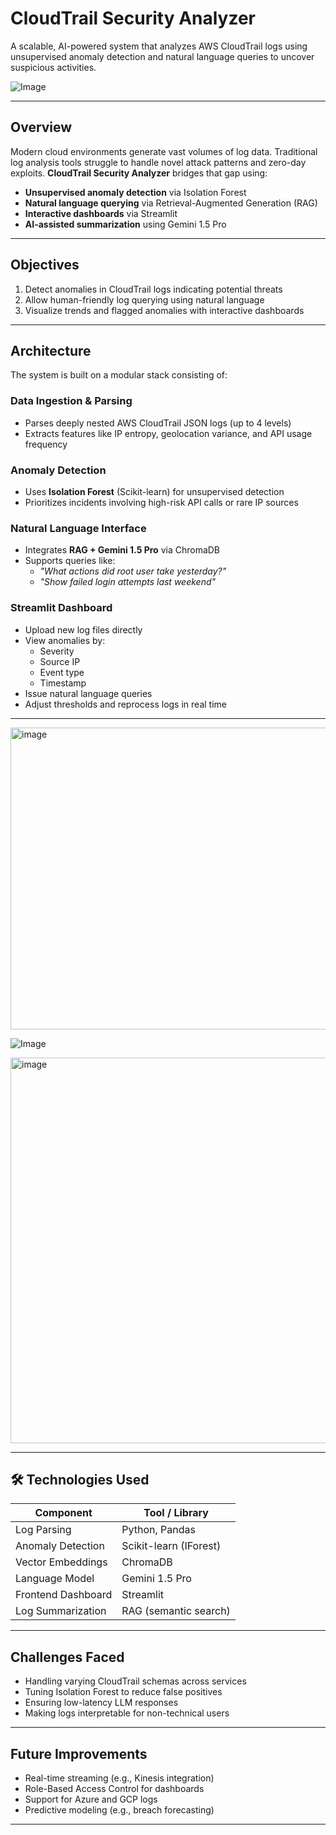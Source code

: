 
# CloudTrail Security Analyzer

A scalable, AI-powered system that analyzes AWS CloudTrail logs using unsupervised anomaly detection and natural language queries to uncover suspicious activities.

![Image](https://github.com/user-attachments/assets/9ae87a76-45f5-486e-b04f-2fdf7608def0)

---

## Overview

Modern cloud environments generate vast volumes of log data. Traditional log analysis tools struggle to handle novel attack patterns and zero-day exploits. **CloudTrail Security Analyzer** bridges that gap using:

-  **Unsupervised anomaly detection** via Isolation Forest  
-  **Natural language querying** via Retrieval-Augmented Generation (RAG)  
-  **Interactive dashboards** via Streamlit  
-  **AI-assisted summarization** using Gemini 1.5 Pro

---

##  Objectives

1. Detect anomalies in CloudTrail logs indicating potential threats  
2. Allow human-friendly log querying using natural language  
3. Visualize trends and flagged anomalies with interactive dashboards  

---

##  Architecture

The system is built on a modular stack consisting of:

###  Data Ingestion & Parsing

- Parses deeply nested AWS CloudTrail JSON logs (up to 4 levels)
- Extracts features like IP entropy, geolocation variance, and API usage frequency

###  Anomaly Detection

- Uses **Isolation Forest** (Scikit-learn) for unsupervised detection  
- Prioritizes incidents involving high-risk API calls or rare IP sources  

###  Natural Language Interface

- Integrates **RAG + Gemini 1.5 Pro** via ChromaDB  
- Supports queries like:  
  - _"What actions did root user take yesterday?"_  
  - _"Show failed login attempts last weekend"_  

###  Streamlit Dashboard

- Upload new log files directly  
- View anomalies by:
  - Severity
  - Source IP
  - Event type
  - Timestamp  
- Issue natural language queries  
- Adjust thresholds and reprocess logs in real time

---
<img width="717" height="483" alt="image" src="https://github.com/user-attachments/assets/9b432cf8-5bd1-478f-81a4-3cee4c50e3a1" />

![Image](https://github.com/user-attachments/assets/3cee56f1-92e5-4732-8a3c-60c9c36b5dbb)

<img width="985" height="617" alt="image" src="https://github.com/user-attachments/assets/e4695142-b3f9-48ce-a3c5-eae8d923f172" />

---

## 🛠️ Technologies Used

| Component                  | Tool / Library         |
|---------------------------|------------------------|
| Log Parsing               | Python, Pandas         |
| Anomaly Detection         | Scikit-learn (IForest) |
| Vector Embeddings         | ChromaDB               |
| Language Model            | Gemini 1.5 Pro         |
| Frontend Dashboard        | Streamlit              |
| Log Summarization         | RAG (semantic search)  |

---

##  Challenges Faced

- Handling varying CloudTrail schemas across services  
- Tuning Isolation Forest to reduce false positives  
- Ensuring low-latency LLM responses  
- Making logs interpretable for non-technical users

---

## Future Improvements

- Real-time streaming (e.g., Kinesis integration)  
-  Role-Based Access Control for dashboards  
-  Support for Azure and GCP logs  
-  Predictive modeling (e.g., breach forecasting)

---

